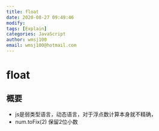 ```yaml
---
title: float
date: 2020-08-27 09:49:46
modify: 
tags: [Explain]
categories: JavaScript
author: wmsj100
email: wmsj100@hotmail.com
---
```


# float

## 概要

- js是弱类型语言，动态语言，对于浮点数计算本身就不精确，
- num.toFix(2) 保留2位小数
